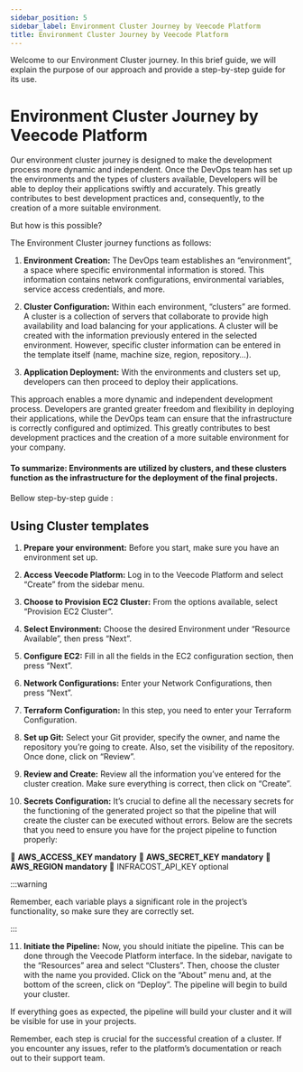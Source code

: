 ```yaml
---
sidebar_position: 5
sidebar_label: Environment Cluster Journey by Veecode Platform
title: Environment Cluster Journey by Veecode Platform
---
```



Welcome to our Environment Cluster journey. In this brief guide, we will explain the purpose of our approach and provide a step-by-step guide for its use.

# Environment Cluster Journey by Veecode Platform


Our environment cluster journey is designed to make the development process more dynamic and independent. Once the DevOps team has set up the environments and the types of clusters available, Developers will be able to deploy their applications swiftly and accurately. This greatly contributes to best development practices and, consequently, to the creation of a more suitable environment.

But how is this possible?

The Environment Cluster journey functions as follows:
<!-- O Environment nao é criado com um template nosso. Ele é manualmente inserido no catalogo atualmente. Cluster sera criado com as info previamente inseridas no environment selecionado, porem, as informacoes especificas do cluster podem  ser inseridas no proprio template (name, tamanho de maquina, regiao, repositorio...) -->
 1. **Environment Creation:** The DevOps team establishes an “environment”, a space where specific environmental information is stored. This information contains network configurations, environmental variables, service access credentials, and more.

 2. **Cluster Configuration:** Within each environment, “clusters” are formed. A cluster is a collection of servers that collaborate to provide high availability and load balancing for your applications. A cluster will be created with the information previously entered in the selected environment. However, specific cluster information can be entered in the template itself (name, machine size, region, repository…).

3. **Application Deployment:** With the environments and clusters set up, developers can then proceed to deploy their applications.

This approach enables a more dynamic and independent development process. Developers are granted greater freedom and flexibility in deploying their applications, while the DevOps team can ensure that the infrastructure is correctly configured and optimized. This greatly contributes to best development practices and the creation of a more suitable environment for your company.

#### To summarize: Environments are utilized by clusters, and these clusters function as the infrastructure for the deployment of the final projects.

Bellow step-by-step guide : 
## Using Cluster templates 
1. **Prepare your environment:** Before you start, make sure you have an environment set up.
2. **Access Veecode Platform:** Log in to the Veecode Platform and select “Create” from the sidebar menu.
3. **Choose to Provision EC2 Cluster:** From the options available, select “Provision EC2 Cluster”.
4. **Select Environment:** Choose the desired Environment under “Resource Available”, then press “Next”.
5. **Configure EC2:** Fill in all the fields in the EC2 configuration section, then press “Next”.
6. **Network Configurations:** Enter your Network Configurations, then press “Next”.
7. **Terraform Configuration:** In this step, you need to enter your Terraform Configuration.
8. **Set up Git:** Select your Git provider, specify the owner, and name the repository you’re going to create. Also, set the visibility of the repository. Once done, click on “Review”.
9. **Review and Create:** Review all the information you’ve entered for the cluster creation. Make sure everything is correct, then click on “Create”.

10. **Secrets Configuration:** It’s crucial to define all the necessary secrets for the functioning of the generated project so that the pipeline that will create the cluster can be executed without errors.
Below are the secrets that you need to ensure you have for the project pipeline to function properly:

🔑 **AWS_ACCESS_KEY mandatory**
🔑 **AWS_SECRET_KEY mandatory**
🔑 **AWS_REGION mandatory**
🔑 INFRACOST_API_KEY optional

:::warning

  Remember, each variable plays a significant role in the project’s functionality, so make sure they are correctly set.

:::

11.    **Initiate the Pipeline:** Now, you should initiate the pipeline. This can be done through the Veecode Platform interface. In the sidebar, navigate to the “Resources” area and select “Clusters”. Then, choose the cluster with the name you provided. Click on the “About” menu and, at the bottom of the screen, click on “Deploy”. The pipeline will begin to build your cluster.

If everything goes as expected, the pipeline will build your cluster and it will be visible for use in your projects.
    
Remember, each step is crucial for the successful creation of a cluster. If you encounter any issues, refer to the platform’s documentation or reach out to their support team. 

    
